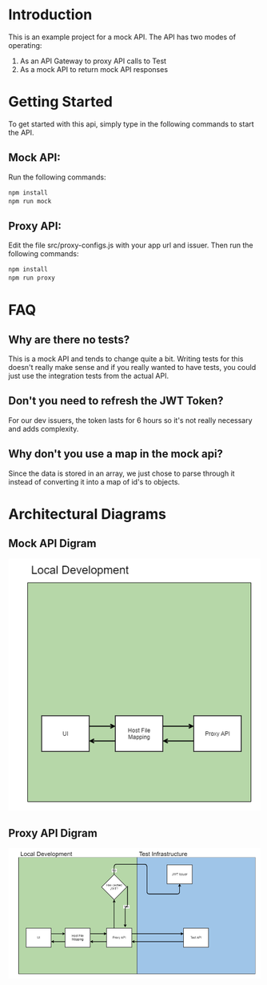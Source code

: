 # Introduction

This is an example project for a mock API. The API has two modes of operating:

1. As an API Gateway to proxy API calls to Test
2. As a mock API to return mock API responses

# Getting Started

To get started with this api, simply type in the following commands to start the API.

## Mock API:

Run the following commands:

```bash
npm install
npm run mock
```

## Proxy API:

Edit the file src/proxy-configs.js with your app url and issuer. Then run the following commands:

```bash
npm install
npm run proxy
```

# FAQ

## Why are there no tests?

This is a mock API and tends to change quite a bit. Writing tests for this doesn't really make sense and if you really wanted to have tests, you could just use the integration tests from the actual API.

## Don't you need to refresh the JWT Token?

For our dev issuers, the token lasts for 6 hours so it's not really necessary and adds complexity.

## Why don't you use a map in the mock api?

Since the data is stored in an array, we just chose to parse through it instead of converting it into a map of id's to objects.

# Architectural Diagrams

## Mock API Digram

![Mock Architectural Diagram](./pics/mock.png)

## Proxy API Digram

![Proxy Architectural Diagram](./pics/proxy.png)
